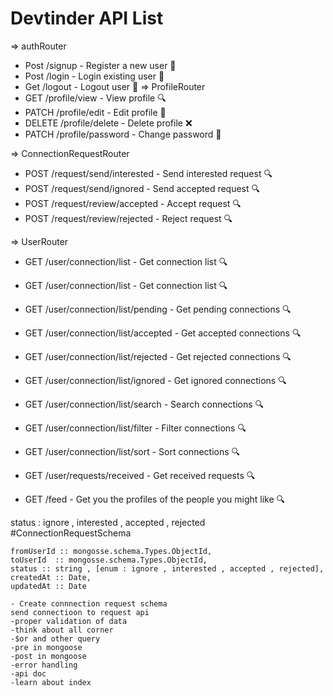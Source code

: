# Devtinder API List

 => authRouter
 * Post /signup - Register a new user 📝
 * Post /login - Login existing user 🔑
 * Get /logout - Logout user 🔑
=> ProfileRouter
 * GET /profile/view - View profile 🔍
 * PATCH /profile/edit - Edit profile 📝
 * DELETE /profile/delete - Delete profile ❌
 * PATCH /profile/password - Change password 🔑

=> ConnectionRequestRouter
 * POST /request/send/interested - Send interested request 🔍
 * POST /request/send/ignored - Send accepted request 🔍
 * POST /request/review/accepted - Accept request 🔍
 * POST /request/review/rejected - Reject request 🔍

=> UserRouter
 * GET /user/connection/list - Get connection list 🔍
 * GET /user/connection/list - Get connection list 🔍
 * GET /user/connection/list/pending - Get pending connections 🔍
 * GET /user/connection/list/accepted - Get accepted connections 🔍
 * GET /user/connection/list/rejected - Get rejected connections 🔍
 * GET /user/connection/list/ignored - Get ignored connections 🔍
 * GET /user/connection/list/search - Search connections 🔍
 * GET /user/connection/list/filter - Filter connections 🔍
 * GET /user/connection/list/sort - Sort connections 🔍
 

 
 * GET /user/requests/received - Get received requests 🔍

 * GET /feed - Get you the profiles of the people you might like 🔍



status : ignore , interested , accepted , rejected
#ConnectionRequestSchema

    fromUserId :: mongosse.schema.Types.ObjectId,
    toUserId  :: mongosse.schema.Types.ObjectId,
    status :: string , [enum : ignore , interested , accepted , rejected],
    createdAt :: Date,  
    updatedAt :: Date   

    - Create connnection request schema 
    send connectioon to request api
    -proper validation of data
    -think about all corner
    -$or and other query
    -pre in mongoose
    -post in mongoose
    -error handling
    -api doc
    -learn about index